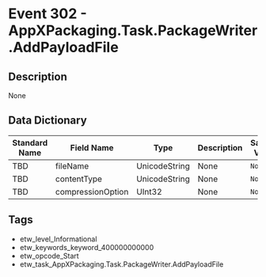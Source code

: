 # Event 302 - AppXPackaging.Task.PackageWriter.AddPayloadFile

## Description
None

## Data Dictionary
|Standard Name|Field Name|Type|Description|Sample Value|
|---|---|---|---|---|
|TBD|fileName|UnicodeString|None|`None`|
|TBD|contentType|UnicodeString|None|`None`|
|TBD|compressionOption|UInt32|None|`None`|

## Tags
* etw_level_Informational
* etw_keywords_keyword_400000000000
* etw_opcode_Start
* etw_task_AppXPackaging.Task.PackageWriter.AddPayloadFile